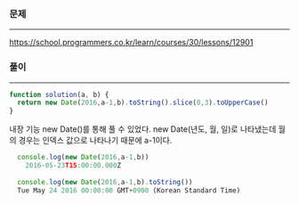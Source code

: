 
### 문제
----
https://school.programmers.co.kr/learn/courses/30/lessons/12901

### 풀이
---
```jsx
function solution(a, b) {
  return new Date(2016,a-1,b).toString().slice(0,3).toUpperCase()
}
```
내장 기능 new Date()를 통해 풀 수 있었다.
new Date(년도, 월, 일)로 나타냈는데
월의 경우는 인덱스 값으로 나타나기 때문에 a-1이다.

```jsx
  console.log(new Date(2016,a-1,b))
	2016-05-23T15:00:00.000Z
  
  console.log(new Date(2016,a-1,b).toString())
  Tue May 24 2016 00:00:00 GMT+0900 (Korean Standard Time)
```
